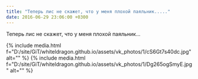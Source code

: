 ```yaml
---
title: "Теперь лис не скажет, что у меня плохой паяльник....."
date: 2016-06-29 23:06:00 +0300
---
```


Теперь лис не скажет, что у меня плохой паяльник...


{% include media.html f="D:/site/GiT/whiteldragon.github.io/assets/vk_photos/1/cS6Gt7s40dc.jpg" alt="" %}
{% include media.html f="D:/site/GiT/whiteldragon.github.io/assets/vk_photos/1/Dg265ogSmyE.jpg" alt="" %}
